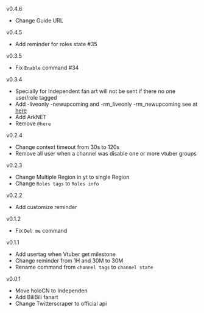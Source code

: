 v0.4.6
- Change Guide URL

v0.4.5
- Add reminder for roles state #35

v0.3.5
- Fix `Enable` command #34

v0.3.4
- Specially for Independent fan art will not be sent if there no one user/role tagged
- Add -liveonly -newupcoming and -rm_liveonly -rm_newupcoming see at [here](https://go-simp.human-z.tech/Exec/) 
- Add ArkNET  
- Remove `@here`

v0.2.4
- Change context timeout from 30s to 120s 
- Remove all user when a channel was disable one or more vtuber groups

v0.2.3
- Change Multiple Region in yt to single Region
- Change `Roles tags` to `Roles info`

v0.2.2
- Add customize reminder

v0.1.2
- Fix `Del me` command

v0.1.1
- Add usertag when Vtuber get milestone
- Change reminder from 1H and 30M to 30M
- Rename command from `channel tags` to `channel state`

v0.0.1
- Move holoCN to Independen
- Add BiliBili fanart
- Change Twitterscraper to official api

